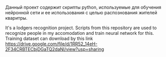 Данный проект содержит скрипты python, используемые для обучения нейронной сети и ее использования с целью распознования жителей кваритры.

It's a lodgers recognition project. Scripts from this repository are used to recognize people in my accomodation and train neural network for this.
Training dataset can download by this link https://drive.google.com/file/d/1RR52_14eH-2F34CRBTECbjDGaTQ2daNl/view?usp=sharing
